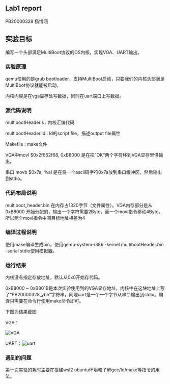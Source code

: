 ## Lab1 report

PB20000328 杨博涵

## 实验目标

编写一个头部满足MultiBoot协议的OS内核，实现VGA、UART输出。

### 实验原理

qemu使用的是grub bootloader，支持MultiBoot启动，只要我们的内核头部满足MultiBoot协议就能被启动。

内核内容是在vga显存处写数据，同时在uart端口上写数据。

### 源代码说明

multibootHeader.s : 内核汇编代码

multibootHeader.ld : ld的script file，描述output file属性

Makefile : make文件



VGA中movl $0x2f652f68, 0xB8000 是在把”OK“两个字符移到VGA显存里供输出。

 串口 movb $0x7a, %al 是在将一个ascii码字符0x7a放到串口缓冲区，然后输出到stdio。

### 代码布局说明

multiboot_header.bin 在内存占1320字节（文件属性）。VGA内存部分是从0xB8000 开始分配的，输出一个字符需要2Byte，而一个movl指令移动4Byte，所以两个movl指令中间目标地址相差为4

### 编译过程说明

使用make编译生成bin，使用qemu-system-i386 -kernel multibootHeader.bin -serial stdio使用模拟器。

### 运行结果

内核没有指定存放地址，默认从0x0开始存代码。

0xB8000 ~ 0xB801B是本次实验使用到的VGA显存地址，内核中在这块地址上写了“PB20000328_ybh”字符串，同理uart是一个一个字节从串口输出到stdio。编译只需要在命令行使用make命令即可。

下图为结果截图

VGA：

![VGA](D:\file_from_desktop\USTC_2023SP_OS\lab1\VGA.png)

UART：![uart](D:\file_from_desktop\USTC_2023SP_OS\lab1\uart.png)

### 遇到的问题

第一次实验的耗时主要在搭建wsl2 ubuntu环境和了解gcc/ld/make等指令的用法。